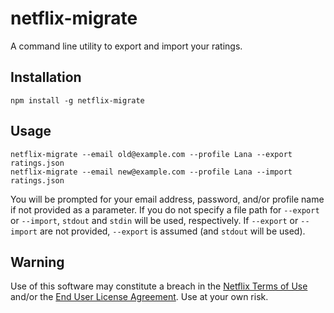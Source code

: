 # netflix-migrate

A command line utility to export and import your ratings.

## Installation
```
npm install -g netflix-migrate
```

## Usage
```
netflix-migrate --email old@example.com --profile Lana --export ratings.json
netflix-migrate --email new@example.com --profile Lana --import ratings.json
```
You will be prompted for your email address, password, and/or profile name if not provided as a parameter. If you do not specify a file path for `--export` or `--import`, `stdout` and `stdin` will be used, respectively. If `--export` or `--import` are not provided, `--export` is assumed (and `stdout` will be used).

## Warning

Use of this software may constitute a breach in the [Netflix Terms of Use](https://help.netflix.com/legal/termsofuse) and/or the [End User License Agreement](https://help.netflix.com/legal/eula). Use at your own risk.
